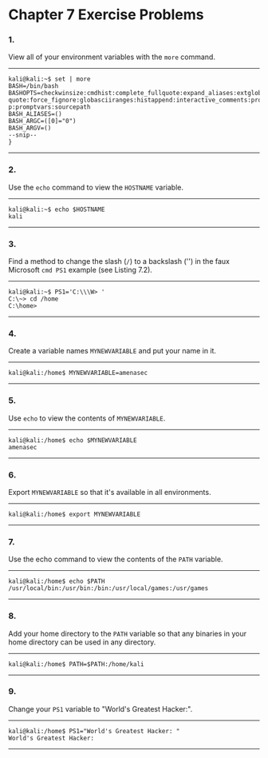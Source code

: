 <!---
  Name          : Chapter_7.md
  Project       : Linux Basics for Hackers 1e
  Description   : Solutions to chapter 7 exercise problems
  Creation Date : 07 September 2020
  Author        : amenasec
  Link          : https://github.com/amenasec
--->


# Chapter 7 Exercise Problems

### 1.
View all of your environment variables with the `more` command.

---

````shell
kali@kali:~$ set | more
BASH=/bin/bash
BASHOPTS=checkwinsize:cmdhist:complete_fullquote:expand_aliases:extglob:ext
quote:force_fignore:globasciiranges:histappend:interactive_comments:progcom
p:promptvars:sourcepath
BASH_ALIASES=()
BASH_ARGC=([0]="0")
BASH_ARGV=()
--snip--
}
````

---


### 2.
Use the `echo` command to view the `HOSTNAME` variable.

---

````shell
kali@kali:~$ echo $HOSTNAME
kali
````

---


### 3.
Find a method to change the slash (`/`) to a backslash ('\') in the faux Microsoft `cmd PS1` example (see Listing 7.2).

---

````shell
kali@kali:~$ PS1='C:\\\W> '
C:\~> cd /home
C:\home>
````

---


### 4.
Create a variable names `MYNEWVARIABLE` and put your name in it.

---

````shell
kali@kali:/home$ MYNEWVARIABLE=amenasec
````

---


### 5.
Use `echo` to view the contents of `MYNEWVARIABLE`.

---

````shell
kali@kali:/home$ echo $MYNEWVARIABLE
amenasec
````

---


### 6.
Export `MYNEWVARIABLE` so that it's available in all environments.

---

````shell
kali@kali:/home$ export MYNEWVARIABLE
````

---


### 7.
Use the echo command to view the contents of the `PATH` variable.

---

````shell
kali@kali:/home$ echo $PATH
/usr/local/bin:/usr/bin:/bin:/usr/local/games:/usr/games
````

---


### 8.
Add your home directory to the `PATH` variable so that any binaries in your home directory can be used in any directory.

---

````shell
kali@kali:/home$ PATH=$PATH:/home/kali
````

---


### 9.
Change your `PS1` variable to "World's Greatest Hacker:".

---

````shell
kali@kali:/home$ PS1="World's Greatest Hacker: "
World's Greatest Hacker:
````

---
